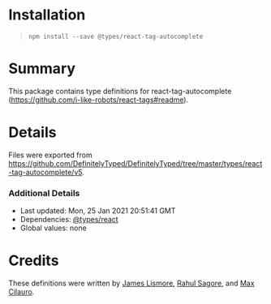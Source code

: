 # Installation
> `npm install --save @types/react-tag-autocomplete`

# Summary
This package contains type definitions for react-tag-autocomplete (https://github.com/i-like-robots/react-tags#readme).

# Details
Files were exported from https://github.com/DefinitelyTyped/DefinitelyTyped/tree/master/types/react-tag-autocomplete/v5.

### Additional Details
 * Last updated: Mon, 25 Jan 2021 20:51:41 GMT
 * Dependencies: [@types/react](https://npmjs.com/package/@types/react)
 * Global values: none

# Credits
These definitions were written by [James Lismore](https://github.com/jlismore), [Rahul Sagore](https://github.com/Rahul-Sagore), and [Max Cilauro](https://github.com/MaxCilauro).
